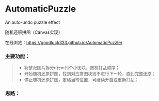 # AutomaticPuzzle

An auto-undo puzzle effect

随机还原拼图（Canvas实现）

在线浏览：https://goodluck333.github.io/AutomaticPuzzle/

### 主要功能：

>* 将整张图片拆分n行m列个小图块，随机打乱顺序；
>* 开始随机还原拼图，找到对应拼图块则不进行下一轮，直到完整还原；
>* 停止随机还原拼图，定格当前位置，可继续开启或重新打乱；

### 思路：

> 
